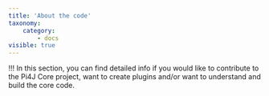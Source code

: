 ```yaml
---
title: 'About the code'
taxonomy:
    category:
        - docs
visible: true
---
```


!!! In this section, you can find detailed info if you would like to contribute to the Pi4J Core project, want to create plugins and/or want to understand and build the core code.
